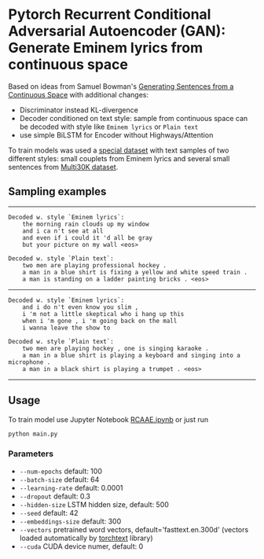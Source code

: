 # Pytorch Recurrent Conditional Adversarial Autoencoder (GAN): Generate Eminem lyrics from continuous space


Based on ideas from Samuel Bowman's [Generating Sentences from a Continuous Space](https://arxiv.org/abs/1511.06349#) with additional changes:
* Discriminator instead KL-divergence
* Decoder conditioned on text style:  sample from continuous space can be decoded with style like `Eminem lyrics` or `Plain text`
* use simple BiLSTM for Encoder without Highways/Attention

To train models was used a [special dataset](http://files.deeppavlov.ai/datasets/multi30k_eminem.4l.zip) with text samples of two different styles: small couplets from Eminem lyrics and several small sentences from [Multi30K dataset](https://github.com/multi30k/dataset). 

## Sampling examples
***
```
Decoded w. style `Eminem lyrics`:
	the morning rain clouds up my window
	and i ca n't see at all
	and even if i could it 'd all be gray
	but your picture on my wall <eos>

Decoded w. style `Plain text`:
	two men are playing professional hockey .
	a man in a blue shirt is fixing a yellow and white speed train .
	a man is standing on a ladder painting bricks . <eos>
```
***
```
Decoded w. style `Eminem lyrics`:
	and i do n't even know you slim ,
	i 'm not a little skeptical who i hang up this
	when i 'm gone , i 'm going back on the mall
	i wanna leave the show to

Decoded w. style `Plain text`:
	two men are playing hockey , one is singing karaoke .
	a man in a blue shirt is playing a keyboard and singing into a microphone .
	a man in a black shirt is playing a trumpet . <eos>
```
***

## Usage

To train model use Jupyter Notebook [RCAAE.ipynb](RCAAE.ipynb) or just run

```sh
python main.py
```

### Parameters
* `--num-epochs` default: 100
* `--batch-size` default: 64
* `--learning-rate` default: 0.0001
* `--dropout` default: 0.3
* `--hidden-size` LSTM hidden size, default: 500
* `--seed` default: 42
* `--embeddings-size` default: 300
* `--vectors` pretrained word vectors, default='fasttext.en.300d' (vectors loaded automatically by [torchtext](https://torchtext.readthedocs.io/en/latest/) library)
* `--cuda` CUDA device numer, default: 0

